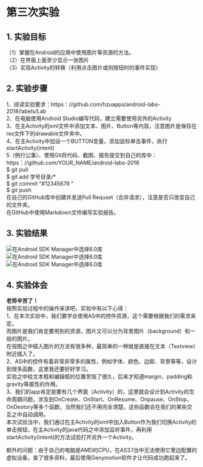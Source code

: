 ﻿# 第三次实验 

## 1. 实验目标  
（1）掌握在Android的应用中使用图片等资源的方法。  
（2）在界面上面至少显示一张图片  
（3）实现Activity的转换（利用点击图片或则按钮时的事件实现）  

## 2. 实验步骤  
1、阅读实验要求：https：//github.com/hzuapps/android-labs-2018/labels/Lab    
2、在电脑使用Android Studio编写代码，建立需要使用另外的Activity   
3、在主Activity的xml文件中添加文本、图片、Button等内容。注意图片是保存在res文件下的drawable文件夹中。  
4、在主Activity中加设一个BUTTON变量，添加鼠标单击事件，执行startActivity(intent)  
5（例行公事）、使用Git将代码、截图、报告提交到自己的库中：https：//github.com/YOUR_NAME/android-labs-2018    
$ git pull  
$ git add 学号目录/*  
$ git commit "#12345678 "  
$ git push  
在自己的GitHub库中创建并发送Pull Requset（合并请求），注意是否只改变自己的文件夹。    
在GitHub中使用Markdown文件编写实验报告。


## 3. 实验结果  

![在Android SDK Manager中选择6.0库](https://raw.githubusercontent.com/DcXuhm/android-labs-2018/master/soft1614080902337/实验3截图/项目截图.png "配置教育网下载代理")  
![在Android SDK Manager中选择6.0库](https://raw.githubusercontent.com/DcXuhm/android-labs-2018/master/soft1614080902337/实验3截图/运行截图1.png "配置教育网下载代理")  
![在Android SDK Manager中选择6.0库](https://raw.githubusercontent.com/DcXuhm/android-labs-2018/master/soft1614080902337/实验3截图/运行截图2.png "配置教育网下载代理")  
  
 

## 4. 实验体会  

**老师辛苦了！**  
按照实验过程中的操作来讲吧，实验中有以下心得：    
1、在本次实验中，我们要学会使用AS中的控件资源，这个需要根据我们的需求来定。  
而图片是我们肯定要用到的资源，图片又可以分为背景图片（background）和一般的图片。  
在视图之中插入图片的方法有很多种，最简单的一种就是直接在文本（Textview）附近插入了。  
2、AS中的控件有着非常非常多的属性，例如字体、颜色、边距、背景等等，设计到很多函数，这里我还要好好学习。  
实验之中给文本框和编辑框的位置苦恼了很久，后来才知道margin、padding和gravity等属性的作用。  
3、我们的app肯定是要有几个界面（Activity）的，这里就会设计到Activity的生命周期问题，涉及到OnCreate、OnStart、OnResume、Onpause、OnStop、OnDestory等多个函数，当然我们还不用完全清楚。这些函数会在我们的某些交互之中自动调用。  
本次试验当中，我们通过在主Activity的xml中加入Button作为我们切换Activity的单击按钮，在主Activity的java代码之中添加监听事件，再利用startActivity(intent)的方法试验打开另外一个Activity。  
    
额外的问题：由于自己的电脑是AMD的CPU，在AS3.1当中无法使用它里边配置的虚拟设备，查了很多资料，最后使用Genymotion软件才让代码成功跑起来了。
  
